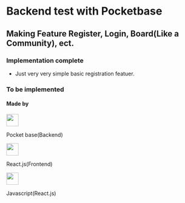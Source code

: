 # Backend test with Pocketbase

## Making Feature Register, Login, Board(Like a Community), ect.

### Implementation complete

- Just very very simple basic registration featuer.

### To be implemented

#### Made by

<img height="32" width="32" src="https://unpkg.com/simple-icons@v11/icons/pocketbase.svg" />
</br>
 <p>Pocket base(Backend)</p>

<img height="32" width="32" src="https://unpkg.com/simple-icons@v11/icons/react.svg" />
 </br>
 <p>React.js(Frontend)</p>

<img height="32" width="32" src="https://unpkg.com/simple-icons@v11/icons/javascript.svg" />
 </br>
 <p>Javascript(React.js)</p>
